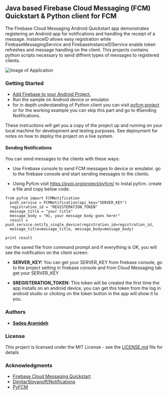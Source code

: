 ## Java based Firebase Cloud Messaging (FCM) Quickstart & Python client for FCM

The Firebase Cloud Messaging Android Quickstart app demonstrates registering an Android app for notifications and handling the receipt of a message. InstanceID allows easy registration while FirebaseMessagingService and FirebaseInstanceIDService enable token refreshes and message handling on the client.
This projects contains python scripts necessary to send diffrent types of messages to registered clients.


![Image of Application](https://github.com/Aramideh/FireBase-Cloud-Messaging/blob/master/appView.jpg)

### Getting Started

* [Add Firebase to your Android Project.](https://firebase.google.com/docs/android/setup)
* Run the sample on Android device or emulator.
* for in depth understanding of Python client you can visit [pyfcm project](https://pypi.org/project/pyfcm/) or for the working example you can skip this part and go to #Sending Notifications.

These instructions will get you a copy of the project up and running on your local machine for development and testing purposes. See deployment for notes on how to deploy the project on a live system.

#### Sending Notifications

You can send messages to the clients with these ways:

* Use Firebase console to send FCM messages to device or emulator.
 go to the firebase console and start sending messages to the clients.

* Using Pyfcm
visit https://pypi.org/project/pyfcm/ to instal pyfcm. create a file and copy below code.

```
from pyfcm import FCMNotification
  push_service = FCMNotification(api_key="SERVER_KEY")
  registration_id = "REGISTERATION_TOKEN"
  message_title = "your title"
  message_body = "Hi, your message body goes here!"
  result = push_service.notify_single_device(registration_id=registration_id, 
  message_title=message_title, message_body=message_body)

print result
```

run the saved file from command prompt and if everything is OK, you will see the notification on the client screen.


* ****SERVER_KEY:****
You can get your SERVER_KEY from firebase console, go to the project setting in firebase console and from Cloud Messaging tab get your SERVER_KEY




* ****SREGISTERATION_TOKEN:****
This token will be created the first time the app installs on an android device, you can get this token from the log in android studio or clicking on the token button in the app will show it to you.




### Authors

* [**Sadeq Aramideh**](https://github.com/Aramideh)



### License

This project is licensed under the MIT License - see the [LICENSE.md](LICENSE.md) file for details



### Acknowledgments
* [Firebase Cloud Messaging Quickstart](https://github.com/firebase/quickstart-android/tree/master/messaging)
* [DimitarStoyanoff/Notifications](https://github.com/DimitarStoyanoff/Notifications)
* [PyFCM](https://pypi.org/project/pyfcm/)
